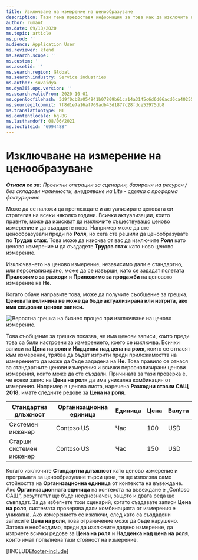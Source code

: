 ```yaml
---
title: Изключване на измерение на ценообразуване
description: Тази тема предоставя информация за това как да изключите персонализирани ценови измерения.
author: rumant
ms.date: 09/18/2020
ms.topic: article
ms.prod: ''
audience: Application User
ms.reviewer: kfend
ms.search.scope: ''
ms.custom: ''
ms.assetid: ''
ms.search.region: Global
ms.search.industry: Service industries
ms.author: suvaidya
ms.dyn365.ops.version: ''
ms.search.validFrom: 2020-10-01
ms.openlocfilehash: 3d9f0cb2a054941b07809b61ca14a3145c6d6d06acd6ca40255d5ec9de92be22
ms.sourcegitcommit: 7f8d1e7a16af769adb43d1877c28fdce53975db8
ms.translationtype: MT
ms.contentlocale: bg-BG
ms.lasthandoff: 08/06/2021
ms.locfileid: "6994488"
---
```

# <a name="turning-off-a-pricing-dimension"></a>Изключване на измерение на ценообразуване

_**Отнася се за:** Проектни операции за сценарии, базирани на ресурси / без складови наличности, внедряване на Lite - сделка с проформа фактуриране_

Може да се наложи да преглеждате и актуализирате ценовата си стратегия на всеки няколко години. Всички актуализации, които правите, може да изискват да изключите съществуващо ценово измерение и да създадете ново. Например може да сте ценообразували преди по **Роля**, но сега сте решили да ценообразувате по **Трудов стаж**. Това може да изисква от вас да изключите **Роля** като ценово измерение и да създадете **Трудов стаж** като ново ценово измерение. 

Изключването на ценово измерение, независимо дали е стандартно, или персонализирано, може да се извърши, като се зададат полетата **Приложимо за разходи** и **Приложимо за продажби** на ценовото измерение на **Не**.

Когато обаче направите това, може да получите съобщение за грешка, **Ценовата величина не може да бъде актуализирана или изтрита, ако има свързани ценови записи.**

![Вероятна грешка на бизнес процес при изключване на ценово измерение.](media/Business-Process-Error.png)

Това съобщение за грешка показва, че има ценови записи, които преди това са били настроени за измерението, което се изключва. Всички записи на **Цена на роля** и **Надценка над цена на роля**, които се отнасят към измерение, трябва да бъдат изтрити преди приложимостта на измерението да може да бъде зададена на **Не**. Това правило се отнася за стандартните ценови измерения и всички персонализирани ценови измерения, които може да сте създали. Причината за тази проверка е, че всеки запис на **Цена на роля** да има уникална комбинация от измерения. Например в ценова листа, наречена **Разходни ставки САЩ 2018**, имате следните редове за **Цена на роля**. 

| Стандартна длъжност         | Организационна единица    |Единица   |Цена  |Валута  |
| -----------------------|-------------|-------|-------|----------|
| Системен инженер|Contoso US|Час| 100|USD|
| Старши системен инженер|Contoso US|Час| 150| USD|


Когато изключите **Стандартна длъжност** като ценово измерение и програмата за ценообразуване търси цена, тя ще използва само стойността на **Организационна единица** от контекста на въвеждане. Ако **Организационната единица** на контекста на въвеждане е „Contoso САЩ“, резултатът ще бъде нееднозначен, защото и двата реда ще съвпадат. За да избегнете този сценарий, когато създавате записи **Цена на роля**, системата проверява дали комбинацията от измерения е уникална. Ако измерението се изключи, след като са създадени записите **Цена на роля**, това ограничение може да бъде нарушено. Затова е необходимо, преди да изключите дадено измерение, да изтриете всички редове за **Цена на роля** и **Надценка над цена на роля**, които имат попълнена тази стойност на измерение.


[!INCLUDE[footer-include](../includes/footer-banner.md)]